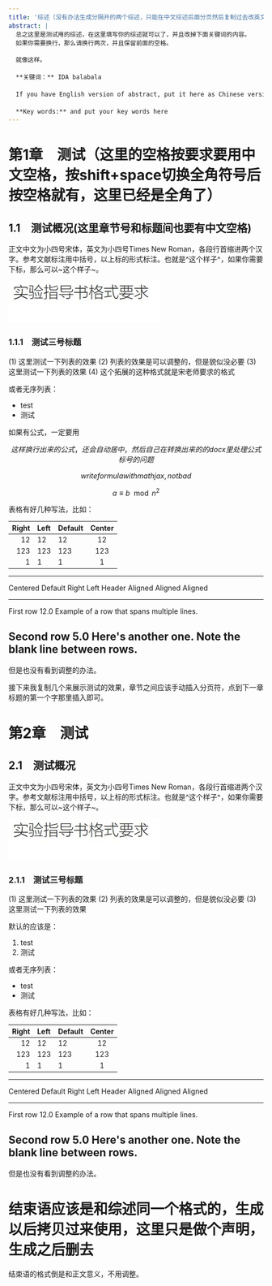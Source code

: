 ```yaml
---
title: '综述（没有办法生成分隔开的两个综述，只能在中文综述后面分页然后复制过去改英文了，英文格式也是设置好的，不用自己调）'
abstract: |
  总之这里是测试用的综述，在这里填写你的综述就可以了，并且改掉下面关键词的内容。
  如果你需要换行，那么请换行两次，并且保留前面的空格。

  就像这样。
  
  **关键词：** IDA balabala

  If you have English version of abstract, put it here as Chinese version.

  **Key words:** and put your key words here
---
```



# 第1章　测试（这里的空格按要求要用中文空格，按shift+space切换全角符号后按空格就有，这里已经是全角了）

## 1.1　测试概况(这里章节号和标题间也要有中文空格)

正文中文为小四号宋体，英文为小四号Times New Roman，各段行首缩进两个汉字。参考文献标注用中括号，以上标的形式标注。也就是^这个样子^，如果你需要下标，那么可以~这个样子~。

![如果你要图题和图序，在这里填写，格式调整好了，后面那里是图片路径（本地/网络均可）](./test_image.jpg)

### 1.1.1　测试三号标题

(1) 这里测试一下列表的效果
(2) 列表的效果是可以调整的，但是貌似没必要
(3) 这里测试一下列表的效果
(4) 这个拓展的这种格式就是宋老师要求的格式

或者无序列表：

- test
- 测试

如果有公式，一定要用

$$这样换行出来的公式，还会自动居中，然后自己在转换出来的的docx里处理公式标号的问题$$

$$write formula with mathjax, not bad$$

$$a \equiv b \mod n^2$$

表格有好几种写法，比如：

| Right | Left | Default | Center |
|------:|:-----|---------|:------:|
|   12  |  12  |    12   |    12  |
|  123  |  123 |   123   |   123  |
|    1  |    1 |     1   |     1  |

-------------------------------------------------------------
 Centered   Default           Right Left
  Header    Aligned         Aligned Aligned
----------- ------- --------------- -------------------------
   First    row                12.0 Example of a row that
                                    spans multiple lines.

  Second    row                 5.0 Here's another one. Note
                                    the blank line between
                                    rows.
-------------------------------------------------------------

但是也没有看到调整的办法。

接下来我复制几个来展示测试的效果，章节之间应该手动插入分页符，点到下一章标题的第一个字那里插入即可。

# 第2章　测试

## 2.1　测试概况

正文中文为小四号宋体，英文为小四号Times New Roman，各段行首缩进两个汉字。参考文献标注用中括号，以上标的形式标注。也就是^这个样子^，如果你需要下标，那么可以~这个样子~。

![如果你要图题和图序，在这里填写，格式调整好了](./test_image.jpg)

### 2.1.1　测试三号标题

(1) 这里测试一下列表的效果
(2) 列表的效果是可以调整的，但是貌似没必要
(3) 这里测试一下列表的效果

默认的应该是：

1. test
2. 测试

或者无序列表：

- test
- 测试

表格有好几种写法，比如：

| Right | Left | Default | Center |
|------:|:-----|---------|:------:|
|   12  |  12  |    12   |    12  |
|  123  |  123 |   123   |   123  |
|    1  |    1 |     1   |     1  |

-------------------------------------------------------------
 Centered   Default           Right Left
  Header    Aligned         Aligned Aligned
----------- ------- --------------- -------------------------
   First    row                12.0 Example of a row that
                                    spans multiple lines.

  Second    row                 5.0 Here's another one. Note
                                    the blank line between
                                    rows.
-------------------------------------------------------------

但是也没有看到调整的办法。

# 结束语应该是和综述同一个格式的，生成以后拷贝过来使用，这里只是做个声明，生成之后删去

结束语的格式倒是和正文意义，不用调整。
